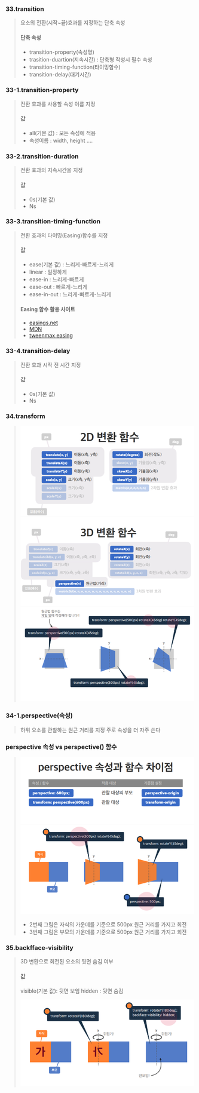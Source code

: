 ### 33.transition
> 요소의 전환(시작~끝)효과를 지정하는 단축 속성
>
>#### 단축 속성
>- transition-property(속성명)
>- trasition-duartion(지속시간) : 단축형 작성시 필수 속성
>- transition-timing-function(타이밍함수)
>- transition-delay(대기시간)

### 33-1.transition-property
>전환 효과를 사용할 속성 이름 지정
> #### 값
>- all(기본 값) : 모든 속성에 적용
>- 속성이름 : width, height ....

### 33-2.transition-duration
>전환 효과의 지속시간을 지정
> #### 값
>- 0s(기본 값)
>- Ns

### 33-3.transition-timing-function
>전환 효과의 타이밍(Easing)함수를 지정
>#### 값
>- ease(기본 값) : 느리게-빠르게-느리게
>- linear : 일정하게
>- ease-in : 느리게-빠르게
>- ease-out : 빠르게-느리게
>- ease-in-out : 느리게-빠르게-느리게
>
>#### Easing 함수 활용 사이트
>- <a href="https://easings.net/ko">easings.net</a>
>- <a href="https://developer.mozilla.org/en-US/docs/Web/CSS/easing-function">MDN</a>
>- <a href="https://greensock.com/docs/v2/Easing">tweenmax easing</a>

### 33-4.transition-delay
>전환 효과 시작 전 시간 지정
>#### 값
>- 0s(기본 값)
>- Ns

### 34.transform
>![](../md_image/transform1.png)
>![](../md_image/transform2.png)
>![](../md_image/transform3.png)

### 34-1.perspective(속성)
> 하위 요소를 관찰하는 원근 거리를 지정
> 주로 속성을 더 자주 쓴다

### perspective 속성 vs perspective() 함수
>![](../md_image/perspective.png)
>![](../md_image/perspective1.png)
>- 2번째 그림은 자식의 가운데를 기준으로 500px 원근 거리를 가지고 회전
>- 3번째 그림은 부모의 가운데를 기준으로 500px 원근 거리를 가지고 회전

### 35.backfface-visibility
>3D 변환으로 회전된 요소의 뒷면 숨김 여부
>#### 값
>visible(기본 값): 뒷면 보임
>hidden : 뒷면 숨김
>
>![](../md_image/back.png)
